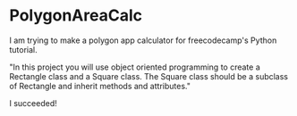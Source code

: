 # PolygonAreaCalc
I am trying to make a polygon app calculator for freecodecamp's Python tutorial.

"In this project you will use object oriented programming to create a Rectangle class and a Square class. The Square class should be a subclass of Rectangle and inherit methods and attributes."

I succeeded!
